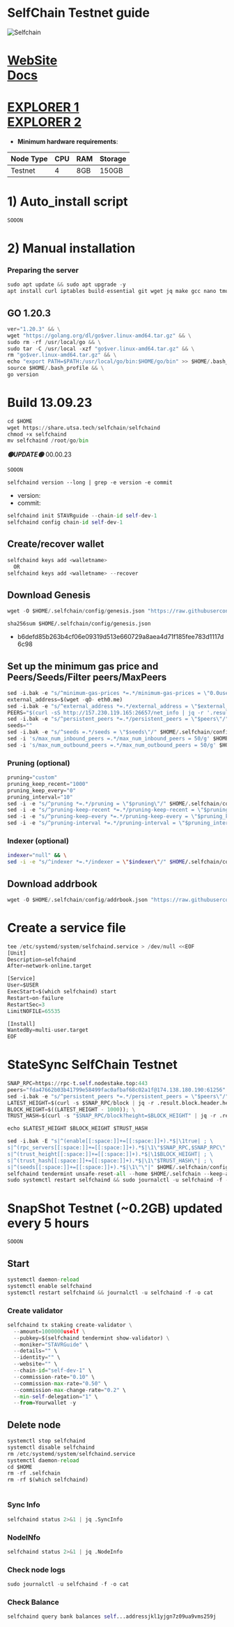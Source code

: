 # SelfChain Testnet guide

![Selfchain](https://github.com/obajay/nodes-Guides/assets/44331529/078afe4a-e5e8-4754-a617-4c25bec394d2)

[WebSite](https://selfchain.xyz/)\
[Docs](https://docs.selfchain.xyz/nodes-and-validators/node-setup-guide)
=
[EXPLORER 1](https://explorer.stavr.tech/Selfchain-testnet) \
[EXPLORER 2](https://explorer-devnet.selfchain.xyz/self/validators)
=

- **Minimum hardware requirements**:

| Node Type |CPU | RAM  | Storage  | 
|-----------|----|------|----------|
| Testnet   |   4|  8GB | 150GB    |


# 1) Auto_install script
```python
SOOON
```

# 2) Manual installation

### Preparing the server
```python
sudo apt update && sudo apt upgrade -y
apt install curl iptables build-essential git wget jq make gcc nano tmux htop nvme-cli pkg-config libssl-dev libleveldb-dev tar clang bsdmainutils ncdu unzip libleveldb-dev -y

```

## GO 1.20.3
```python
ver="1.20.3" && \
wget "https://golang.org/dl/go$ver.linux-amd64.tar.gz" && \
sudo rm -rf /usr/local/go && \
sudo tar -C /usr/local -xzf "go$ver.linux-amd64.tar.gz" && \
rm "go$ver.linux-amd64.tar.gz" && \
echo "export PATH=$PATH:/usr/local/go/bin:$HOME/go/bin" >> $HOME/.bash_profile && \
source $HOME/.bash_profile && \
go version
```

# Build 13.09.23
```python
cd $HOME
wget https://share.utsa.tech/selfchain/selfchaind
chmod +x selfchaind
mv selfchaind /root/go/bin

```
*******🟢UPDATE🟢******* 00.00.23
```python
SOOON
```

`selfchaind version --long | grep -e version -e commit`
- version:
- commit:

```python
selfchaind init STAVRguide --chain-id self-dev-1
selfchaind config chain-id self-dev-1
```    

## Create/recover wallet
```python
selfchaind keys add <walletname>
  OR
selfchaind keys add <walletname> --recover
```

## Download Genesis
```python
wget -O $HOME/.selfchain/config/genesis.json "https://raw.githubusercontent.com/hotcrosscom/selfchain-genesis/main/networks/devnet/genesis.json"
```
`sha256sum $HOME/.selfchain/config/genesis.json`
+ b6defd85b263b4cf06e09319d513e660729a8aea4d71f185fee783d1117d6c98

## Set up the minimum gas price and Peers/Seeds/Filter peers/MaxPeers
```python
sed -i.bak -e "s/^minimum-gas-prices *=.*/minimum-gas-prices = \"0.0uself\"/;" ~/.selfchain/config/app.toml
external_address=$(wget -qO- eth0.me) 
sed -i.bak -e "s/^external_address *=.*/external_address = \"$external_address:26656\"/" $HOME/.selfchain/config/config.toml
PEERS="$(curl -sS http://157.230.119.165:26657/net_info | jq -r '.result.peers[] | "\(.node_info.id)@\(.remote_ip):\(.node_info.listen_addr)"' | awk -F ':' '{print $1":"$(NF)}' | sed -z 's|\n|,|g;s|.$||')"
sed -i.bak -e "s/^persistent_peers *=.*/persistent_peers = \"$peers\"/" $HOME/.selfchain/config/config.toml
seeds=""
sed -i.bak -e "s/^seeds =.*/seeds = \"$seeds\"/" $HOME/.selfchain/config/config.toml
sed -i 's/max_num_inbound_peers =.*/max_num_inbound_peers = 50/g' $HOME/.selfchain/config/config.toml
sed -i 's/max_num_outbound_peers =.*/max_num_outbound_peers = 50/g' $HOME/.selfchain/config/config.toml

```
### Pruning (optional)
```python
pruning="custom"
pruning_keep_recent="1000"
pruning_keep_every="0"
pruning_interval="10"
sed -i -e "s/^pruning *=.*/pruning = \"$pruning\"/" $HOME/.selfchain/config/app.toml
sed -i -e "s/^pruning-keep-recent *=.*/pruning-keep-recent = \"$pruning_keep_recent\"/" $HOME/.selfchain/config/app.toml
sed -i -e "s/^pruning-keep-every *=.*/pruning-keep-every = \"$pruning_keep_every\"/" $HOME/.selfchain/config/app.toml
sed -i -e "s/^pruning-interval *=.*/pruning-interval = \"$pruning_interval\"/" $HOME/.selfchain/config/app.toml
```
### Indexer (optional) 
```bash
indexer="null" && \
sed -i -e "s/^indexer *=.*/indexer = \"$indexer\"/" $HOME/.selfchain/config/config.toml
```

## Download addrbook
```python
wget -O $HOME/.selfchain/config/addrbook.json "https://raw.githubusercontent.com/obajay/nodes-Guides/main/Projects/SelfChain/addrbook.json"
```

# Create a service file
```python
tee /etc/systemd/system/selfchaind.service > /dev/null <<EOF
[Unit]
Description=selfchaind
After=network-online.target

[Service]
User=$USER
ExecStart=$(which selfchaind) start
Restart=on-failure
RestartSec=3
LimitNOFILE=65535

[Install]
WantedBy=multi-user.target
EOF
```
# StateSync SelfChain Testnet
```python
SNAP_RPC=https://rpc-t.self.nodestake.top:443
peers="fda47662b03b41799e58499fac0afbaf68c02a1f@174.138.180.190:61256"
sed -i.bak -e "s/^persistent_peers *=.*/persistent_peers = \"$peers\"/" $HOME/.selfchain/config/config.toml
LATEST_HEIGHT=$(curl -s $SNAP_RPC/block | jq -r .result.block.header.height); \
BLOCK_HEIGHT=$((LATEST_HEIGHT - 1000)); \
TRUST_HASH=$(curl -s "$SNAP_RPC/block?height=$BLOCK_HEIGHT" | jq -r .result.block_id.hash)

echo $LATEST_HEIGHT $BLOCK_HEIGHT $TRUST_HASH

sed -i.bak -E "s|^(enable[[:space:]]+=[[:space:]]+).*$|\1true| ; \
s|^(rpc_servers[[:space:]]+=[[:space:]]+).*$|\1\"$SNAP_RPC,$SNAP_RPC\"| ; \
s|^(trust_height[[:space:]]+=[[:space:]]+).*$|\1$BLOCK_HEIGHT| ; \
s|^(trust_hash[[:space:]]+=[[:space:]]+).*$|\1\"$TRUST_HASH\"| ; \
s|^(seeds[[:space:]]+=[[:space:]]+).*$|\1\"\"|" $HOME/.selfchain/config/config.toml
selfchaind tendermint unsafe-reset-all --home $HOME/.selfchain --keep-addr-book
sudo systemctl restart selfchaind && sudo journalctl -u selfchaind -f -o cat
```
# SnapShot Testnet (~0.2GB) updated every 5 hours  
```python
SOOON
```

## Start
```python
systemctl daemon-reload
systemctl enable selfchaind
systemctl restart selfchaind && journalctl -u selfchaind -f -o cat
```

### Create validator
```python
selfchaind tx staking create-validator \
  --amount=1000000uself \
  --pubkey=$(selfchaind tendermint show-validator) \
  --moniker="STAVRGuide" \
  --details="" \
  --identity="" \
  --website="" \
  --chain-id="self-dev-1" \
  --commission-rate="0.10" \
  --commission-max-rate="0.50" \
  --commission-max-change-rate="0.2" \
  --min-self-delegation="1" \
  --from=Yourwallet -y
```

## Delete node
```python
systemctl stop selfchaind
systemctl disable selfchaind
rm /etc/systemd/system/selfchaind.service
systemctl daemon-reload
cd $HOME
rm -rf .selfchain
rm -rf $(which selfchaind)
```
#
### Sync Info
```python
selfchaind status 2>&1 | jq .SyncInfo
```
### NodeINfo
```python
selfchaind status 2>&1 | jq .NodeInfo
```
### Check node logs
```python
sudo journalctl -u selfchaind -f -o cat
```
### Check Balance
```python
selfchaind query bank balances self...addressjkl1yjgn7z09ua9vms259j
```
